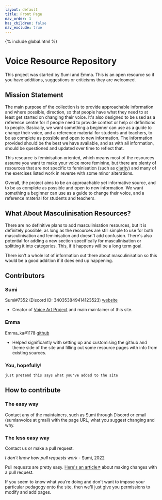 ```yaml
---
layout: default
title: Front Page
nav_order: 1
has_children: false
nav_exclude: true
---
```

{% include global.html %}

# Voice Resource Repository
This project was started by Sumi and Emma. This is an open resource so if you have additions, suggestions or criticisms they are welcomed.

## Mission Statement
The main purpose of the collection is to provide approachable information and where possible, direction, so that people have what they need to at least get started on changing their voice. It's also designed to be used as a reference centre for if people need to provide context or help or definitions to people.
Basically, we want something a beginner can use as a guide to change their voice, and a reference material for students and teachers, to be as complete as possible and open to new information. The information provided should be the best we have available, and as with all information, should be questioned and updated over time to reflect that.

This resource is feminisation oriented, which means most of the resources assume you want to make your voice more feminine, but there are plenty of resources that are not specific to feminisation (such as [clarity](/wiki/pages/clarity)) and many of the exercises listed work in reverse with some minor alterations.

Overall, the project aims to be an approachable yet informative source, and to be as complete as possible and open to new information. We want something a beginner can use as a guide to change their voice, and a reference material for students and teachers.

## What About Masculinisation Resources?
There are no definitive plans to add masculinisation resources, but it is definitely possible, as long as the resources are still simple to use for both masculinisation and feminisation and doesn't add confusion. There's also potential for adding a new section specifically for masculinisation or splitting it into categories. This, if it happens will be a long term goal.

There isn't a whole lot of information out there about masculinisation so this would be a good addition if it does end up happening.


## Contributors
### Sumi
Sumi#7352 (Discord ID: 340353849414123523) [website](https://sumianvoice.com)
- Creator of [Voice Art Project](/wiki/pages/communities/#voice-art-project) and main maintainer of this site.

### Emma
Emma_ka#1178 [github](https://github.com/Nanrin)
- Helped significantly with setting up and customising the github and theme side of the site and filling out some resource pages with info from existing sources.

### You, hopefully!
`just pretend this says what you've added to the site`


## How to contribute
### The easy way
Contact any of the maintainers, such as Sumi through Discord or email (sumianvoice at gmail) with the page URL, what you suggest changing and why.

### The less easy way
Contact us or make a pull request.

_I don't know how pull requests work_ - Sumi, 2022

Pull requests are pretty easy. [Here's an article↗](https://opensource.com/article/19/7/create-pull-request-github) about making changes with a pull request.

If you seem to know what you're doing and don't want to impose your particular pedagogy onto the site, then we'll just give you permissions to modify and add pages.
